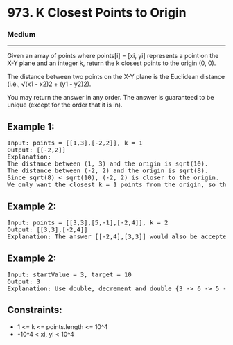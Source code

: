 # 973. K Closest Points to Origin

### Medium

---

Given an array of points where points[i] = [xi, yi] represents a point on the X-Y plane and an integer k, return the k closest points to the origin (0, 0).

The distance between two points on the X-Y plane is the Euclidean distance (i.e., √(x1 - x2)2 + (y1 - y2)2).

You may return the answer in any order. The answer is guaranteed to be unique (except for the order that it is in).

## Example 1:

<pre>
Input: points = [[1,3],[-2,2]], k = 1
Output: [[-2,2]]
Explanation:
The distance between (1, 3) and the origin is sqrt(10).
The distance between (-2, 2) and the origin is sqrt(8).
Since sqrt(8) < sqrt(10), (-2, 2) is closer to the origin.
We only want the closest k = 1 points from the origin, so the answer is just [[-2,2]].
</pre>

## Example 2:

<pre>
Input: points = [[3,3],[5,-1],[-2,4]], k = 2
Output: [[3,3],[-2,4]]
Explanation: The answer [[-2,4],[3,3]] would also be accepted.
</pre>

## Example 2:

<pre>
Input: startValue = 3, target = 10
Output: 3
Explanation: Use double, decrement and double {3 -> 6 -> 5 -> 10}.
</pre>

## Constraints:

- 1 <= k <= points.length <= 10^4
- -10^4 < xi, yi < 10^4
